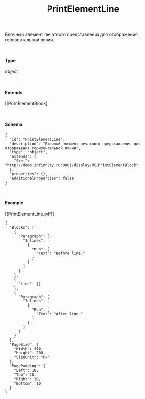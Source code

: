 ﻿---
layout: default
title: PrintElementLine
position: 5
categories: 
tags: 
---

Блочный элемент печатного представления для отображения горизонтальной линии.

   

#### Type

object

   

#### Extends

[[PrintElementBlock]]

   

#### Schema

```
{
  "id": "PrintElementLine",
  "description": "Блочный элемент печатного представления для отображения горизонтальной линии",
  "type": "object",
  "extends": {
    "$ref": "http://demo.infinnity.ru:8081/display/MC/PrintElementBlock"
  },
  "properties": {},
  "additionalProperties": false
}
```

   

#### Example

[[PrintElementLine.pdf]]

```
{
  "Blocks": [
    {
      "Paragraph": {
        "Inlines": [
          {
            "Run": {
              "Text": "Before line."
            }
          }
        ]
      }
    },
    {
      "Line": {}
    },
    {
      "Paragraph": {
        "Inlines": [
          {
            "Run": {
              "Text": "After line."
            }
          }
        ]
      }
    }
  ],
  "PageSize": {
    "Width": 400,
    "Height": 200,
    "SizeUnit": "Px"
  },
  "PagePadding": {
    "Left": 10,
    "Top": 10,
    "Right": 10,
    "Bottom": 10
  }
}
```

 

 

